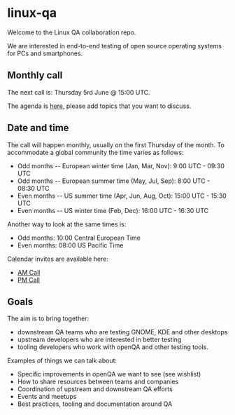 # linux-qa

Welcome to the Linux QA collaboration repo.

We are interested in end-to-end testing of open source operating systems
for PCs and smartphones.

## Monthly call

The next call is: Thursday 5rd June @ 15:00 UTC.

The agenda is [here](https://pad.gnome.org/Cva60O0bQz2Rls2ArIvJhw#), please add
topics that you want to discuss.

## Date and time

The call will happen monthly, usually on the first Thursday of the month. To
accommodate a global community the time varies as follows:

  * Odd months -- European winter time (Jan, Mar, Nov): 9:00 UTC - 09:30 UTC
  * Odd months -- European summer time (May, Jul, Sep): 8:00 UTC - 08:30 UTC
  * Even months -- US summer time (Apr, Jun, Aug, Oct): 15:00 UTC - 15:30 UTC
  * Even months -- US winter time (Feb, Dec): 16:00 UTC - 16:30 UTC

Another way to look at the same times is:

  * Odd months: 10:00 Central European Time
  * Even months: 08:00 US Pacific Time

Calendar invites are available here:

  * [AM Call](https://calendar.opensuse.org/teams/qe-tools/events/linux-qa-monthly-am)
  * [PM Call](https://calendar.opensuse.org/teams/qe-tools/events/linux-qa-monthly-pm)

## Goals

The aim is to bring together:

  * downstream QA teams who are testing GNOME, KDE and other desktops
  * upstream developers who are interested in better testing
  * tooling developers who work with openQA and other testing tools.

Examples of things we can talk about:

  * Specific improvements in openQA we want to see (see wishlist)
  * How to share resources between teams and companies
  * Coordination of upstream and downstream QA efforts
  * Events and meetups
  * Best practices, tooling and documentation around QA
